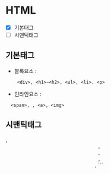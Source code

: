 # HTML
- [x] 기본태그
- [ ] 시맨틱태그
## 기본태그
+ 블록요소 :
  ```
   <div>, <h1>~<h2>, <ul>, <li>. <p>
  ```
+ 인라인요소 :
```
  <span>, , <a>, <img>
   ```
## 시맨틱태그
<main>, <header>, <footer>, <nav>, <section>, 
```